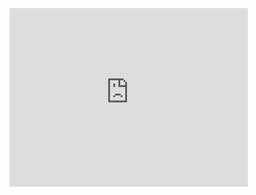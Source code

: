 
<embed width="420" height="315"  
src="https://www.ncbi.nlm.nih.gov/Structure/icn3d/full.html?divid=div0&resize=0&showanno=1&mmdbid=21016&&mmdbid=21016&bu=1&showanno=1&command=view" align="middle">  
</embed>
